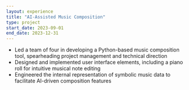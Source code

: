 ```yaml
---
layout: experience
title: "AI-Assisted Music Composition"
type: project
start_date: 2023-09-01
end_date: 2023-12-31
---
```

- Led a team of four in developing a Python-based music composition tool, spearheading project management and technical direction
- Designed and implemented user interface elements, including a piano roll for intuitive musical note editing
- Engineered the internal representation of symbolic music data to facilitate AI-driven composition features
